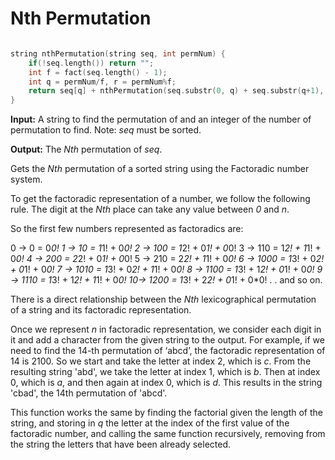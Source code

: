 # Nth Permutation

```cpp

string nthPermutation(string seq, int permNum) {
	if(!seq.length()) return "";
	int f = fact(seq.length() - 1);
	int q = permNum/f, r = permNum%f;
	return seq[q] + nthPermutation(seq.substr(0, q) + seq.substr(q+1), r);
}

```

**Input:** A string to find the permutation of and an integer of the number of permutation to find. Note: _seq_ must be sorted.

**Output:** The _Nth_ permutation of _seq_.

Gets the _Nth_ permutation of a sorted string using the Factoradic number system.

To get the factoradic representation of a number, we follow the following rule.
The digit at the _Nth_ place can take any value between _0_ and _n_.

So the first few numbers represented as factoradics are:

0 -> 0 = 0*0!
1 -> 10 = 1*1! + 0*0!
2 -> 100 = 1*2! + 0*1! + 0*0!
3 -> 110 = 1*2! + 1*1! + 0*0!
4 -> 200 = 2*2! + 0*1! + 0*0!
5 -> 210 = 2*2! + 1*1! + 0*0!
6 -> 1000 = 1*3! + 0*2! + 0*1! + 0*0!
7 -> 1010 = 1*3! + 0*2! + 1*1! + 0*0!
8 -> 1100 = 1*3! + 1*2! + 0*1! + 0*0!
9 -> 1110 = 1*3! + 1*2! + 1*1! + 0*0!
10-> 1200 = 1*3! + 2*2! + 0*1! + 0*0!
.
.
and so on.

There is a direct relationship between the _Nth_ lexicographical permutation of a string and its factoradic representation.

Once we represent _n_ in factoradic representation, we consider each digit in it and add a character from the given string to the output. For example, if we need to find the 14-th permutation of ‘abcd’, the factoradic representation of 14 is 2100. So we start and take the letter at index 2, which is _c_. From the resulting string 'abd', we take the letter at index 1, which is _b_. Then at index 0, which is _a_, and then again at index 0, which is _d_. This results in the string 'cbad', the 14th permutation of 'abcd'.

This function works the same by finding the factorial given the length of the string, and storing in _q_ the letter at the index of the first value of the factoradic number, and calling the same function recursively, removing from the string the letters that have been already selected.

